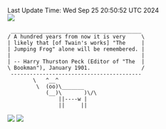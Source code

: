 Last Update Time: 
Wed Sep 25 20:50:52 UTC 2024
<br>![](https://img.shields.io/badge/%E5%A4%A7%E5%AE%B6-%E5%AE%89%E5%AE%89-green)<br>
```
 _________________________________________
/ A hundred years from now it is very     \
| likely that [of Twain's works] "The     |
| Jumping Frog" alone will be remembered. |
|                                         |
| -- Harry Thurston Peck (Editor of "The  |
\ Bookman"), January 1901.                /
 -----------------------------------------
        \   ^__^
         \  (oo)\_______
            (__)\       )\/\
                ||----w |
                ||     ||
```
![](https://github-readme-stats.vercel.app/api?username=chenlitw)
![](https://github-readme-stats.vercel.app/api/top-langs/?username=chenlitw)
